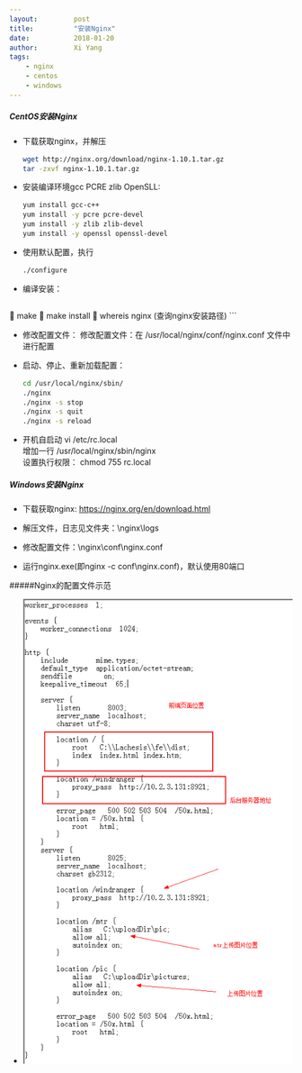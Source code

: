 ```yaml
---
layout: 		post
title: 			"安装Nginx"
date:			2018-01-20 
author:			Xi Yang
tags: 
    - nginx
    - centos
    - windows
---   
```


##### CentOS安装Nginx

- 下载获取nginx，并解压
	```bash
	wget http://nginx.org/download/nginx-1.10.1.tar.gz
	tar -zxvf nginx-1.10.1.tar.gz
	```

- 安装编译环境gcc PCRE zlib OpenSLL:
	```bash
	yum install gcc-c++
	yum install -y pcre pcre-devel
	yum install -y zlib zlib-devel
	yum install -y openssl openssl-devel
	```

- 使用默认配置，执行
	```bash
	./configure
	```

- 编译安装：
	```bash
	make
	make install
	whereis nginx (查询nginx安装路径)
	```

- 修改配置文件：
	修改配置文件：在 /usr/local/nginx/conf/nginx.conf 文件中进行配置
	
- 启动、停止、重新加载配置：
	```bash
	cd /usr/local/nginx/sbin/
	./nginx
	./nginx -s stop
	./nginx -s quit
	./nginx -s reload
	```
- 开机自启动
	vi /etc/rc.local  
	增加一行 /usr/local/nginx/sbin/nginx  
	设置执行权限： chmod 755 rc.local  

##### Windows安装Nginx
- 下载获取nginx: https://nginx.org/en/download.html

- 解压文件，日志见文件夹：\nginx\logs

- 修改配置文件：\nginx\conf\nginx.conf

- 运行nginx.exe(即nginx -c conf\nginx.conf)，默认使用80端口

#####Nginx的配置文件示范
- ![](/blogImages/ngixnConfig.png)
